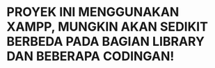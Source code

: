 # PROYEK INI MENGGUNAKAN XAMPP, MUNGKIN AKAN SEDIKIT BERBEDA PADA BAGIAN LIBRARY DAN BEBERAPA CODINGAN! #